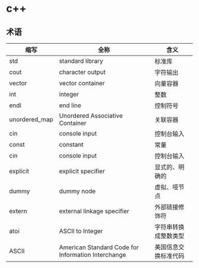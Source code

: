 # c++

## 术语

| 缩写            | 全称                                                 | 含义         |
|---------------|----------------------------------------------------|------------|
| std           | standard library                                   | 标准库        |
| cout          | character output                                   | 字符输出       |
| vector        | vector container                                   | 向量容器       |
| int           | integer                                            | 整数         |
| endl          | end line                                           | 控制符号       |
| unordered_map | Unordered Associative Container                    | 关联容器       |
| cin           | console input                                      | 控制台输入      |
| const         | constant                                           | 常量         |
| cin           | console input                                      | 控制台输入      |
| explicit      | explicit specifier                                 | 显式的、明确的    |
| dummy         | dummy node                                         | 虚拟、哑节点     |
| extern        | external linkage specifier                         | 外部链接修饰符    |
| atoi          | ASCII to Integer                                   | 字符串转换成整数类型 |
| ASCII         | American Standard Code for Information Interchange | 美国信息交换标准代码 |
